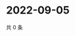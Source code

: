 # 2022-09-05

共 0 条

<!-- BEGIN WEIBO -->
<!-- 最后更新时间 Mon Sep 05 2022 03:00:45 GMT+0800 (China Standard Time) -->

<!-- END WEIBO -->
